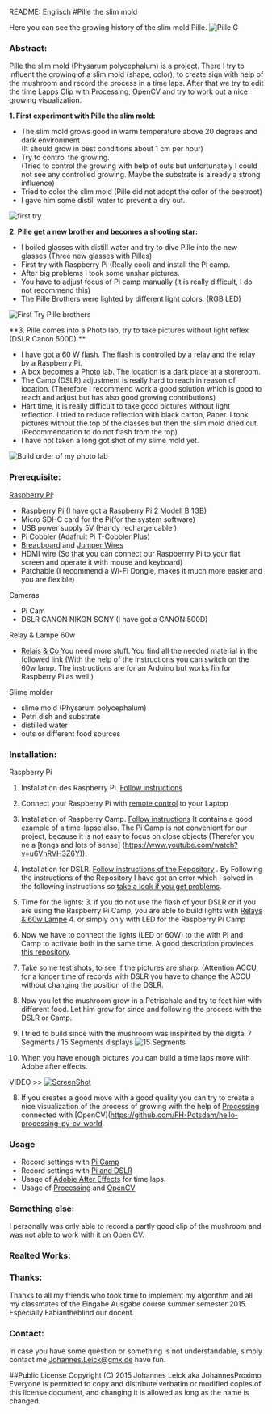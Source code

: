README: Englisch
#Pille the slim mold

Here you can see the growing history of the slim mold Pille. 
![Pille G](Pictures/pille.jpg)

### Abstract:
Pille the slim mold (Physarum polycephalum) is a project. There I try to influent the growing of a slim mold (shape,  color), to create sign with help of the mushroom and record the process in a time laps. After that we try to edit the time Lapps Clip with Processing, OpenCV and try to work out a nice growing visualization.

**1. First experiment with Pille the slim mold:**
    
-  The slim mold grows good in warm temperature above 20 degrees and dark environment  
(It should grow in best conditions about 1 cm per hour)
- Try to control the growing.  
(Tried to control the growing with help of outs but unfortunately I could not see any controlled growing. Maybe the substrate is already a strong influence) 
-  Tried to color the slim mold
(Pille did not adopt the color of the beetroot)  
-  I gave him some distill water to prevent a dry out..

![first try](Pictures/first_try.jpg)

**2. Pille get a new brother and becomes a shooting star:**

-  I boiled glasses with distill water and try to dive Pille into the new glasses
 (Three new glasses with Pilles)
- First try with Raspberry Pi (Really cool) and install the Pi camp.
- After big problems I took some unshar pictures. 
- You have to adjust focus of Pi camp manually (it is really difficult, I do not recommend this) 
- The Pille Brothers were lighted by different light colors. (RGB LED)
 
![First Try Pille brothers](Pictures/pille-brothers.jpg)

**3. Pille comes into a Photo lab, try to take pictures without light reflex (DSLR Canon 500D) **

- I have got a 60 W flash. The flash is controlled by a relay and the relay by a Raspberry Pi.
- A box becomes a Photo lab. The location is a dark place at a storeroom.
- The Camp (DSLR) adjustment is really hard to reach in reason of location. (Therefore I recommend work a good solution which is good to reach and adjust but has also good growing contributions)
- Hart time, it is really difficult to take good pictures without light reflection. I tried to reduce reflection with black carton, Paper. I took pictures without the top of the classes but then the slim mold dried out. 
 (Recommendation to do not flash from the top)
- I have not taken a long got shot of my slime mold yet.

![Build order of my photo lab](Pictures/Box-DSLR.jpg)


### Prerequisite:

[Raspberry Pi](https://www.tinkersoup.de/raspberry-pi/):

-    Raspberry Pi (I have got a Raspberry Pi 2 Modell B 1GB)
-    Micro SDHC card for the Pi(for the system software)  
-    USB power supply 5V (Handy recharge cable )
-    Pi Cobbler (Adafruit Pi T-Cobbler Plus)
-    [Breadboard](http://www.exp-tech.de/komponenten-zubehoer/breadboards/breadboard-830-630-200) and [Jumper Wires](http://www.exp-tech.de/komponenten-zubehoer/kabel/75-pcs-breadboard-jumper-wires-with-m-m-connectors) 
-    HDMI wire (So that you can connect our Raspberrry Pi to your flat screen and operate it with mouse and keyboard)  
-    Patchable (I recommend a Wi-Fi Dongle, makes it much more easier and you are flexible)  

Cameras

-    Pi Cam
-    DSLR CANON NIKON SONY (I have got a CANON 500D)

Relay & Lampe 60w

-    [Relais & Co ](http://www.glacialwanderer.com/hobbyrobotics/?p=9) You need more stuff. You find all the needed material in the followed link (With the help of the instructions you can switch on the 60w lamp. The instructions are for an Arduino but works fin for Raspberry Pi as well.)

Slime molder

-    slime mold (Physarum polycephalum)
-    Petri dish and substrate
-    distilled water 
-    outs or different food sources 


### Installation:

Raspberry Pi

1. Installation des Raspberry Pi. [Follow instructions](https://www.raspberrypi.org/help/noobs-setup/)

2. Connect your Raspberry Pi with [remote control](https://github.com/Johannesproximo/Remote-Desktop-too-Raspberry-Pi/blob/master/README.md) to your Laptop

3. Installation of Raspberry Camp. [Follow instructions](https://www.youtube.com/watch?t=65&v=8xWy3g2QAZ8) It contains a good example of a time-lapse also. The Pi Camp is not convenient for our project, because it is not easy to focus on close objects (Therefor you ne a [tongs and lots of sense] (https://www.youtube.com/watch?v=u6VhRVH3Z6Y)).
4. Installation for DSLR. [Follow instructions of the Repository](https://github.com/topada/DSLR-Timelapse-gphoto-RPI) . By Following the instructions of the Repository I have got an error which I solved in the following instructions so [take a look if you get problems](https://github.com/Johannesproximo/Pille-der-Schleimpilz/blob/master/DSLR-Timelapse-gphoto-RPI-Zusatz.md).
2. Time for the lights:
	3. if you do not use the flash of your DSLR or if you are using the Raspberry Pi Camp, you are able to build lights with [Relays & 60w Lampe](http://www.glacialwanderer.com/hobbyrobotics/?p=9) 
	4. or simply only with LED for the Raspberry Pi Camp

3. Now we have to connect the lights (LED or 60W) to the with Pi and Camp to activate both in the same time. A good description proviedes [this repository](https://github.com/FH-Potsdam/slime-mold-recording-setup).

4. Take some test shots, to see if the pictures are sharp. (Attention ACCU, for a longer time of records with DSLR you have to change the ACCU without changing the position of the DSLR.
5. Now you let the mushroom grow in a Petrischale and try to feet him with different food. Let him grow for since and following the process with the DSLR or Camp.
6. I tried to build since with the mushroom was inspirited by the digital 7 Segments / 15 Segments displays
![15 Segments](Pictures/seven.jpg)

7. When you have enough pictures you can build a time laps move with Adobe after effects.  

VIDEO >>
[![ScreenShot](http://img.youtube.com/vi/K0P-oIHyvpc/0.jpg)](https://youtu.be/K0P-oIHyvpc)


8. If you creates a good move with a good quality you can try to create a nice visualization of the process of growing with the help of [Processing](https://processing.org/) connected with [OpenCV](https://github.com/FH-Potsdam/hello-processing-py-cv-world.



### Usage

- Record settings with [Pi Camp](https://www.youtube.com/watch?t=65&v=8xWy3g2QAZ8)
- Record settings with [Pi and DSLR](https://github.com/topada/DSLR-Timelapse-gphoto-RPI)
- Usage of [Adobie After Effects](https://www.youtube.com/watch?v=CRjD3ga7-OI) for time laps.
- Usage of [Processing](https://processing.org/) and [OpenCV](https://github.com/FH-Potsdam/hello-processing-py-cv-world)

### Something else:
I personally was only able to record a partly good clip of the mushroom and was not able to work with it on Open CV.

### Realted Works:


### Thanks:
Thanks to all my friends who took time to implement my algorithm and all my classmates of the Eingabe Ausgabe course summer semester 2015. Especially Fabiantheblind our docent.

### Contact:
In case you have some question or something is not understandable, simply contact me Johannes.Leick@gmx.de have fun.


##Public License
Copyright (C) 2015 Johannes Leick aka JohannesProximo Everyone is permitted to copy and distribute verbatim or modified copies of this license document, and changing it is allowed as long as the name is changed.  
